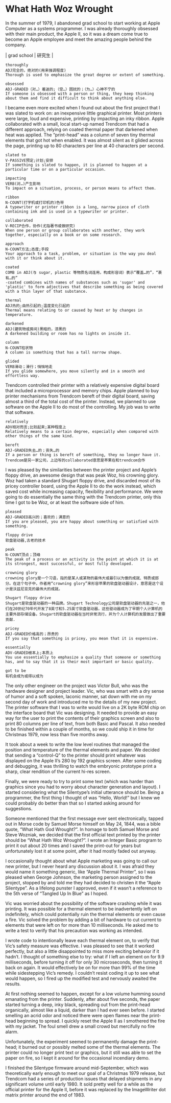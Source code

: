 # What Hath Woz Wrought

In the summer of 1979, I abandoned grad school to start working at Apple Computer as a systems programmer. I was already thoroughly obsessed with their main product, the Apple II, so it was a dream come true to become an Apple employee and meet the amazing people behind the company.

| grad school | 研究生 |
```
thoroughly  
ADJ完全的，绝对的(用来强调程度)  
Thorough is used to emphasize the great degree or extent of something.  
```
```
obsessed  
ADJ-GRADED（对…）着迷的;（受…）困扰的；（为…）心神不宁的  
If someone is obsessed with a person or thing, they keep thinking about them and find it difficult to think about anything else.  
```

I became even more excited when I found out about the first project that I was slated to work on: an inexpensive little graphical printer. Most printers were large, loud and expensive, printing by impacting an inky ribbon. Apple collaborated with a small, local start-up named Trendcom that had a different approach, relying on coated thermal paper that darkened when heat was applied. The “print-head” was a column of seven tiny thermal elements that got hot when enabled. It was almost silent as it glided across the page, printing up to 80 characters per line at 40 characters per second.

```
slated to  
V-PASSIVE预定;计划;安排  
If something is slated to happen, it is planned to happen at a particular time or on a particular occasion. 
```
```
impacting  
VERB(对…)产生影响  
To impact on a situation, process, or person means to affect them.  
```
```
ribbon  
N-COUNT(打字机或打印机的)色带  
A typewriter or printer ribbon is a long, narrow piece of cloth containing ink and is used in a typewriter or printer.  
```
```
collaborated  
V-RECIP合作，协作(尤指著书或做研究)  
When one person or group collaborates with another, they work together, especially on a book or on some research.  
```
```
approach  
N-COUNT方法;态度;手段  
Your approach to a task, problem, or situation is the way you deal with it or think about it.  
```
```
coated  
COMB in ADJ(与 sugar, plastic 等物质名词连用，构成形容词）表示“覆盖…的”，“裹有…的”  
-coated combines with names of substances such as 'sugar' and 'plastic' to form adjectives that describe something as being covered with a thin layer of that substance.  
```
```
thermal  
ADJ热的;由热引起的;温度变化引起的  
Thermal means relating to or caused by heat or by changes in temperature.  
```
```
darkened  
ADJ(建筑物或房间)黑暗的，漆黑的  
A darkened building or room has no lights on inside it.  
```
```
column  
N-COUNT柱状物  
A column is something that has a tall narrow shape.  
```
```
glided  
VERB滑动；滑行；悄悄地走  
If you glide somewhere, you move silently and in a smooth and effortless way.  
```

Trendcom controlled their printer with a relatively expensive digital board that included a microprocessor and memory chips. Apple planned to buy printer mechanisms from Trendcom bereft of their digital board, saving almost a third of the total cost of the printer. Instead, we planned to use software on the Apple II to do most of the controlling. My job was to write that software.

```
relatively
ADV相对而言;比较起来;某种程度上
Relatively means to a certain degree, especially when compared with other things of the same kind.
```
```
bereft
ADJ-GRADED失去…的；丧失…的
If a person or thing is bereft of something, they no longer have it.
Trendcom是另一家公司，上边写的collaborated意思是苹果在和trendcom合作
```

I was pleased by the similarities between the printer project and Apple’s floppy drive, an awesome design that was peak Woz, his crowning glory. Woz had taken a standard Shugart floppy drive, and discarded most of its pricey controller board, using the Apple II to do the work instead, which saved cost while increasing capacity, flexibility and performance. We were going to do essentially the same thing with the Trendcom printer, only this time I got to be Woz, or at least the software side of him.

```
pleased
ADJ-GRADED高兴的；喜欢的；满意的
If you are pleased, you are happy about something or satisfied with something.
```
```
floppy drive
软盘驱动器,古老的技术
```
```
peak
N-COUNT顶点；顶峰
The peak of a process or an activity is the point at which it is at its strongest, most successful, or most fully developed.
```
```
crowning glory
crowning glory是一个习语，指的是某人或某物的最伟大或最引以为傲的成就、特质或部分。在这个句子中，作者用“crowning glory”来形容苹果的软盘驱动器设计，意思是这个设计是沃兹尼亚克的最伟大的成就。
```
```
Shugart floppy drive
Shugart是软盘驱动器的一种品牌。Shugart Technology公司是软盘驱动器的先驱之一，他们在20世纪70年代开发了8英寸和5.25英寸软盘驱动器，这些驱动器成为了早期个人计算机的主要外部存储设备。Shugart的软盘驱动器在当时非常流行，并为个人计算机的发展做出了重要贡献.
```
```
pricey
ADJ-GRADED价格高的；昂贵的
If you say that something is pricey, you mean that it is expensive.
```
```
essentially
ADV-GRADED根本上;本质上
You use essentially to emphasize a quality that someone or something has, and to say that it is their most important or basic quality.
```
```
got to be
有机会成为或得以成为
```


The only other engineer on the project was Victor Bull, who was the hardware designer and project leader. Vic, who was smart with a dry sense of humor and a soft spoken, laconic manner, sat down with me on my second day of work and introduced me to the details of my new project. The printer software that I was to write would live on a 2K byte ROM chip on the interface board that Vic was designing. It needed to provide an easy way for the user to print the contents of their graphics screen and also to print 80 columns per line of text, from both Basic and Pascal. It also needed to be finished within a couple of months, so we could ship it in time for Christmas 1979, now less than five months away.

It took about a week to write the low level routines that managed the position and temperature of the thermal elements and paper. We decided that sending a “control-Q” to the printer should print whatever was displayed on the Apple II’s 280 by 192 graphics screen. After some coding and debugging, it was thrilling to watch the embryonic prototype print a sharp, clear rendition of the current hi-res screen.

Finally, we were ready to try to print some text (which was harder than graphics since you had to worry about character generation and layout). I started considering what the Silentype’s initial utterance should be. Being a programmer, the first thing I thought of was “Hello, World!” but I knew we could probably do better than that so I started asking around for suggestions.

Someone mentioned that the first message ever sent electronically, tapped out in Morse code by Samuel Morse himself on May 24, 1844, was a bible quote, “What Hath God Wrought?”. In homage to both Samuel Morse and Steve Wozniak, we decided that the first official text printed by the printer should be “What Hath Woz Wrought?”. I wrote an Integer Basic program to print it out about 20 times and I saved the print-out for years but unfortunately lost it at some point, after it had mostly faded out anyway.

I occasionally thought about what Apple marketing was going to call our new printer, but I never heard any discussion about it. I was afraid they would name it something generic, like “Apple Thermal Printer”, so I was pleased when George Johnson, the marketing person assigned to the project, stopped by and told me they had decided to christen it the “Apple Silentype”. As a lifelong punster I approved, even if it wasn’t a reference to the 5th verse of “Tangled Up In Blue” as I hoped.

Vic was worried about the possibility of the software crashing while it was printing. It was possible for a thermal element to be inadvertently left on indefinitely, which could potentially ruin the thermal elements or even cause a fire. Vic solved the problem by adding a bit of hardware to cut current to elements that were left on for more than 10 milliseconds. He asked me to write a test to verify that his precaution was working as intended.

I wrote code to intentionally leave each thermal element on, to verify that Vic’s safety measure was effective. I was pleased to see that it worked perfectly, but also a little disappointed to miss more exciting behavior if it hadn’t. I thought of something else to try: what if I left an element on for 9.9 milliseconds, before turning it off for only 30 microseconds, then turning it back on again. It would effectively be on for more than 99% of the time while sidestepping Vic’s remedy. I couldn’t resist coding it up to see what would happen, so I fired up the modified test and nervously awaited the results.

At first nothing seemed to happen, except for a low volume humming sound emanating from the printer. Suddenly, after about five seconds, the paper started turning a deep, inky black, spreading out from the print-head organically, almost like a liquid, darker than I had ever seen before. I started smelling an acrid odor and noticed there were open flames near the print-head beginning to spread. I quickly reset the Apple II as I smothered the fire with my jacket. The foul smell drew a small crowd but mercifully no fire alarm.

Unfortunately, the experiment seemed to permanently damage the print-head; it burned out or possibly melted some of the thermal elements. The printer could no longer print text or graphics, but it still was able to set the paper on fire, so I kept it around for the occasional incendiary demo.

I finished the Silentype firmware around mid-September, which was theoretically early enough to meet our goal of a Christmas 1979 release, but Trendcom had a series of production issues that delayed shipments in any significant volume until early 1980. It sold pretty well for a while as the official printer for the Apple II, before it was replaced by the ImageWriter dot matrix printer around the end of 1983.
